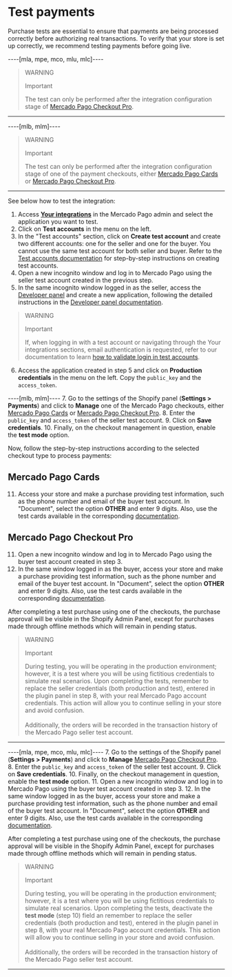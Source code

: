 # Test payments

Purchase tests are essential to ensure that payments are being processed correctly before authorizing real transactions. To verify that your store is set up correctly, we recommend testing payments before going live.

----[mla, mpe, mco, mlu, mlc]----
> WARNING
> 
> Important
>
> The test can only be performed after the integration configuration stage of [Mercado Pago Checkout Pro](/developers/en/docs/shopify/integration-configuration/checkout-pro).


------------
----[mlb, mlm]----
> WARNING
> 
> Important
>
> The test can only be performed after the integration configuration stage of one of the payment checkouts, either [Mercado Pago Cards](/developers/en/docs/shopify/integration-configuration/checkout-cards) or [Mercado Pago Checkout Pro](/developers/en/docs/shopify/integration-configuration/checkout-pro).

------------

See below how to test the integration:

1. Access **[Your integrations](https://www.mercadopago[FAKER][URL][DOMAIN]/developers/panel/app)** in the Mercado Pago admin and select the application you want to test.
2. Click on **Test accounts** in the menu on the left.
3. In the "Test accounts" section, click on **Create test account** and create two different accounts: one for the seller and one for the buyer. You cannot use the same test account for both seller and buyer. Refer to the [Test accounts documentation](/developers/es/docs/shopify/additional-content/your-integrations/test/accounts) for step-by-step instructions on creating test accounts.
4. Open a new incognito window and log in to Mercado Pago using the seller test account created in the previous step.
5. In the same incognito window logged in as the seller, access the [Developer panel](https://www.mercadopago[FAKER][URL][DOMAIN]/developers/panel/app) and create a new application, following the detailed instructions in the [Developer panel documentation](/developers/es/docs/shopify/additional-content/your-integrations/dashboard).

> WARNING
>
> Important
>
> If, when logging in with a test account or navigating through the Your integrations sections, email authentication is requested, refer to our documentation to learn [how to validate login in test accounts](/developers/en/docs/adobe-commerce/additional-content/your-integrations/test/accounts#bookmark_validate_login_with_test_users).

6. Access the application created in step 5 and click on **Production credentials** in the menu on the left. Copy the `public_key` and the `access_token`.

----[mlb, mlm]----
7. Go to the settings of the Shopify panel (**Settings > Payments**) and click to **Manage** one of the Mercado Pago checkouts, either [Mercado Pago Cards](/developers/en/docs/shopify/integration-configuration/checkout-cards) or [Mercado Pago Checkout Pro](/developers/en/docs/shopify/integration-configuration/checkout-pro).
8. Enter the `public_key` and `access_token` of the seller test account.
9. Click on **Save credentials**.
10. Finally, on the checkout management in question, enable the **test mode** option.

Now, follow the step-by-step instructions according to the selected checkout type to process payments:

## Mercado Pago Cards

11. Access your store and make a purchase providing test information, such as the phone number and email of the buyer test account. In "Document", select the option **OTHER** and enter 9 digits. Also, use the test cards available in the corresponding [documentation](/developers/en/docs/shopify/additional-content/your-integrations/test/cards).

## Mercado Pago Checkout Pro

11. Open a new incognito window and log in to Mercado Pago using the buyer test account created in step 3.
12. In the same window logged in as the buyer, access your store and make a purchase providing test information, such as the phone number and email of the buyer test account. In "Document", select the option **OTHER** and enter 9 digits. Also, use the test cards available in the corresponding [documentation](/developers/en/docs/shopify/additional-content/your-integrations/test/cards).

After completing a test purchase using one of the checkouts, the purchase approval will be visible in the Shopify Admin Panel, except for purchases made through offline methods which will remain in pending status.

> WARNING
> 
> Important
>
> During testing, you will be operating in the production environment; however, it is a test where you will be using fictitious credentials to simulate real scenarios. Upon completing the tests, remember to replace the seller credentials (both production and test), entered in the plugin panel in step 8, with your real Mercado Pago account credentials. This action will allow you to continue selling in your store and avoid confusion.
> <br><br>
> Additionally, the orders will be recorded in the transaction history of the Mercado Pago seller test account.

------------
----[mla, mpe, mco, mlu, mlc]----
7. Go to the settings of the Shopify panel (**Settings > Payments**) and click to **Manage** [Mercado Pago Checkout Pro](/developers/en/docs/shopify/integration-configuration/checkout-pro).
8. Enter the `public_key` and `access_token` of the seller test account.
9. Click on **Save credentials**.
10. Finally, on the checkout management in question, enable the **test mode** option.
11. Open a new incognito window and log in to Mercado Pago using the buyer test account created in step 3.
12. In the same window logged in as the buyer, access your store and make a purchase providing test information, such as the phone number and email of the buyer test account. In "Document", select the option **OTHER** and enter 9 digits. Also, use the test cards available in the corresponding [documentation](/developers/en/docs/shopify/additional-content/your-integrations/test/cards).

After completing a test purchase using one of the checkouts, the purchase approval will be visible in the Shopify Admin Panel, except for purchases made through offline methods which will remain in pending status.

> WARNING
> 
> Important
>
> During testing, you will be operating in the production environment; however, it is a test where you will be using fictitious credentials to simulate real scenarios. Upon completing the tests, deactivate the **test mode** (step 10) field an remember to replace the seller credentials (both production and test), entered in the plugin panel in step 8, with your real Mercado Pago account credentials. This action will allow you to continue selling in your store and avoid confusion.
> <br><br>
> Additionally, the orders will be recorded in the transaction history of the Mercado Pago seller test account.

------------